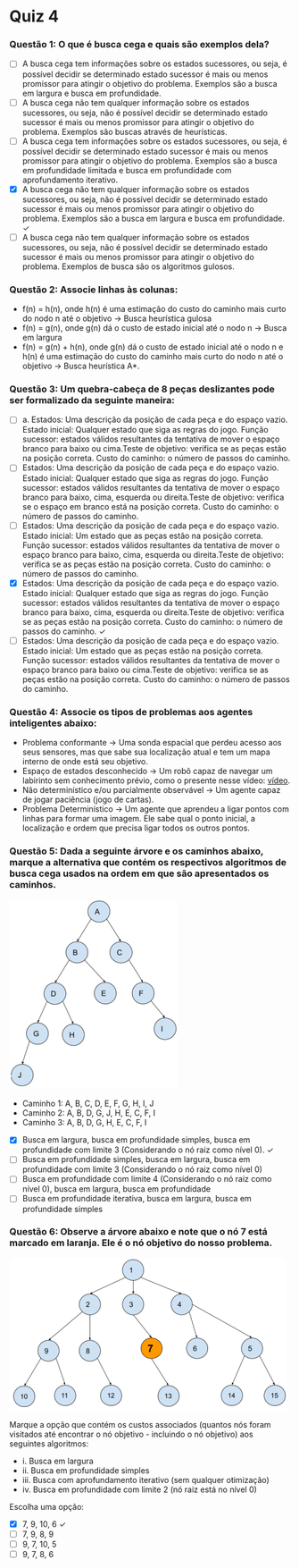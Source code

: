 # Quiz 4

### Questão 1: O que é busca cega e quais são exemplos dela?

- [ ] A busca cega tem informações sobre os estados sucessores, ou seja, é possível decidir se determinado estado sucessor é mais ou menos promissor para atingir o objetivo do problema. Exemplos são a busca em largura e busca em profundidade.
- [ ] A busca cega não tem qualquer informação sobre os estados sucessores, ou seja, não é possível decidir se determinado estado sucessor é mais ou menos promissor para atingir o objetivo do problema. Exemplos são buscas através de heurísticas.
- [ ] A busca cega tem informações sobre os estados sucessores, ou seja, é possível decidir se determinado estado sucessor é mais ou menos promissor para atingir o objetivo do problema. Exemplos são a busca em profundidade limitada e busca em profundidade com aprofundamento iterativo.
- [x] A busca cega não tem qualquer informação sobre os estados sucessores, ou seja, não é possível decidir se determinado estado sucessor é mais ou menos promissor para atingir o objetivo do problema. Exemplos são a busca em largura e busca em profundidade. ✓
- [ ] A busca cega não tem qualquer informação sobre os estados sucessores, ou seja, não é possível decidir se determinado estado sucessor é mais ou menos promissor para atingir o objetivo do problema. Exemplos de busca são os algoritmos gulosos.

### Questão 2: Associe linhas às colunas:

- f(n) = h(n), onde h(n) é uma estimação do custo do caminho mais curto do nodo n até o objetivo → Busca heurística gulosa
- f(n) = g(n), onde g(n) dá o custo de estado inicial até o nodo n → Busca em largura
- f(n) = g(n) + h(n), onde g(n) dá o custo de estado inicial até o nodo n e h(n) é uma estimação do custo do caminho mais curto do nodo n até o objetivo → Busca heurística A\*.

### Questão 3: Um quebra-cabeça de 8 peças deslizantes pode ser formalizado da seguinte maneira:

- [ ] a. Estados: Uma descrição da posição de cada peça e do espaço vazio. Estado inicial: Qualquer estado que siga as regras do jogo. Função sucessor: estados válidos resultantes da tentativa de mover o espaço branco para baixo ou cima.Teste de objetivo: verifica se as peças estão na posição correta. Custo do caminho: o número de passos do caminho.
- [ ] Estados: Uma descrição da posição de cada peça e do espaço vazio. Estado inicial: Qualquer estado que siga as regras do jogo. Função sucessor: estados válidos resultantes da tentativa de mover o espaço branco para baixo, cima, esquerda ou direita.Teste de objetivo: verifica se o espaço em branco está na posição correta. Custo do caminho: o número de passos do caminho.
- [ ] Estados: Uma descrição da posição de cada peça e do espaço vazio. Estado inicial: Um estado que as peças estão na posição correta. Função sucessor: estados válidos resultantes da tentativa de mover o espaço branco para baixo, cima, esquerda ou direita.Teste de objetivo: verifica se as peças estão na posição correta. Custo do caminho: o número de passos do caminho.
- [x] Estados: Uma descrição da posição de cada peça e do espaço vazio. Estado inicial: Qualquer estado que siga as regras do jogo. Função sucessor: estados válidos resultantes da tentativa de mover o espaço branco para baixo, cima, esquerda ou direita.Teste de objetivo: verifica se as peças estão na posição correta. Custo do caminho: o número de passos do caminho. ✓
- [ ] Estados: Uma descrição da posição de cada peça e do espaço vazio. Estado inicial: Um estado que as peças estão na posição correta. Função sucessor: estados válidos resultantes da tentativa de mover o espaço branco para baixo ou cima.Teste de objetivo: verifica se as peças estão na posição correta. Custo do caminho: o número de passos do caminho.

### Questão 4: Associe os tipos de problemas aos agentes inteligentes abaixo:

- Problema conformante → Uma sonda espacial que perdeu acesso aos seus sensores, mas que sabe sua localização atual e tem um mapa interno de onde está seu objetivo.
- Espaço de estados desconhecido → Um robô capaz de navegar um labirinto sem conhecimento prévio, como o presente nesse vídeo: [vídeo](https://www.youtube.com/watch?v=mJV-KDqHgDQ).
- Não determinístico e/ou parcialmente observável → Um agente capaz de jogar paciência (jogo de cartas).
- Problema Determinístico → Um agente que aprendeu a ligar pontos com linhas para formar uma imagem. Ele sabe qual o ponto inicial, a localização e ordem que precisa ligar todos os outros pontos.

### Questão 5: Dada a seguinte árvore e os caminhos abaixo, marque a alternativa que contém os respectivos algoritmos de busca cega usados na ordem em que são apresentados os caminhos.

![Questao 5](./imgs/quiz4_img1.png)

- Caminho 1: A, B, C, D, E, F, G, H, I, J
- Caminho 2: A, B, D, G, J, H, E, C, F, I
- Caminho 3: A, B, D, G, H, E, C, F, I

- [x] Busca em largura, busca em profundidade simples, busca em profundidade com limite 3 (Considerando o nó raiz como nível 0). ✓
- [ ] Busca em profundidade simples, busca em largura, busca em profundidade com limite 3 (Considerando o nó raiz como nível 0)
- [ ] Busca em profundidade com limite 4 (Considerando o nó raiz como nível 0), busca em largura, busca em profundidade
- [ ] Busca em profundidade iterativa, busca em largura, busca em profundidade simples

### Questão 6: Observe a árvore abaixo e note que o nó 7 está marcado em laranja. Ele é o nó objetivo do nosso problema.

![Questao 7](./imgs/quiz4_img2.png)

Marque a opção que contém os custos associados (quantos nós foram visitados até encontrar o nó objetivo - incluindo o nó objetivo) aos seguintes algoritmos:

- i. Busca em largura
- ii. Busca em profundidade simples
- iii. Busca com aprofundamento iterativo (sem qualquer otimização)
- iv. Busca em profundidade com limite 2 (nó raiz está no nível 0)

Escolha uma opção:

- [x] 7, 9, 10, 6 ✓
- [ ] 7, 9, 8, 9
- [ ] 9, 7, 10, 5
- [ ] 9, 7, 8, 6
